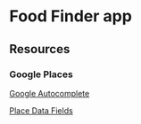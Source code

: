 # Food Finder app

## Resources

### Google Places

[Google Autocomplete](https://www.youtube.com/watch?v=c3MjU9E9buQ)

[Place Data Fields](https://developers.google.com/maps/documentation/javascript/place-data-fields)
